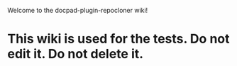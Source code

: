 Welcome to the docpad-plugin-repocloner wiki!

# This wiki is used for the tests. Do not edit it. Do not delete it.